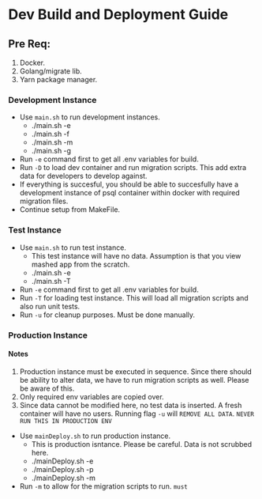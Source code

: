 # Dev Build and Deployment Guide

## Pre Req:

1. Docker.
2. Golang/migrate lib.
3. Yarn package manager.

### Development Instance

- Use `main.sh` to run development instances.
  - ./main.sh -e
  - ./main.sh -f
  - ./main.sh -m
  - ./main.sh -g
- Run `-e` command first to get all .env variables for build.
- Run `-D` to load dev container and run migration scripts. This add extra data for developers to develop against.
- If everything is succesful, you should be able to succesfully have a development instance of psql container within docker with required migration files.
- Continue setup from MakeFile.

### Test Instance

- Use `main.sh` to run test instance.
  - This test instance will have no data. Assumption is that you view mashed app from the scratch.
  - ./main.sh -e
  - ./main.sh -T
- Run `-e` command first to get all .env variables for build.
- Run `-T` for loading test instance. This will load all migration scripts and also run unit tests.
- Run `-u` for cleanup purposes. Must be done manually.

### Production Instance

#### Notes

1. Production instance must be executed in sequence. Since there should be ability to alter data, we have to run migration scripts as well. Please be aware of this.
2. Only required env variables are copied over.
3. Since data cannot be modified here, no test data is inserted. A fresh container will have no users. Running flag `-u` will `REMOVE ALL DATA`. `NEVER RUN THIS IN PRODUCTION ENV`

- Use `mainDeploy.sh` to run production instance.
  - This is production isntance. Please be careful. Data is not scrubbed here.
  - ./mainDeploy.sh -e
  - ./mainDeploy.sh -p
  - ./mainDeploy.sh -m
- Run `-m` to allow for the migration scripts to run. `must`
